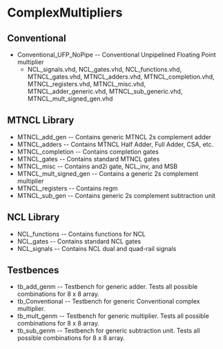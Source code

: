 # ComplexMultipliers

## Conventional
* Conventional_UFP_NoPipe -- Conventional Unpipelined Floating Point multiplier
	* NCL_signals.vhd, NCL_gates.vhd, NCL_functions.vhd, MTNCL_gates.vhd, MTNCL_adders.vhd, MTNCL_completion.vhd, MTNCL_registers.vhd, MTNCL_misc.vhd, MTNCL_adder_generic.vhd, MTNCL_sub_generic.vhd, MTNCL_mult_signed_gen.vhd

## MTNCL Library
* MTNCL_add_gen -- Contains generic MTNCL 2s complement adder
* MTNCL_adders -- Contains MTNCL Half Adder, Full Adder, CSA, etc.
* MTNCL_completion -- Contains completion gates
* MTNCL_gates -- Contains standard MTNCL gates
* MTNCL_misc -- Contains and2i gate, NCL_inv, and MSB
* MTNCL_mult_signed_gen  -- Contains a generic 2s complement multiplier
* MTNCL_registers -- Contains regm
* MTNCL_sub_gen -- Contains generic 2s complement subtraction unit


## NCL Library
* NCL_functions -- Contains functions for NCL
* NCL_gates -- Contains standard NCL gates
* NCL_signals -- Contains NCL dual and quad-rail signals


## Testbences
* tb_add_genm -- Testbench for generic adder. Tests all possible combinations for 8 x 8 array.
* tb_Conventional -- Testbench for generic Conventional complex multiplier.
* tb_mult_genm -- Testbench for generic multiplier. Tests all possible combinations for 8 x 8 array.
* tb_sub_genm -- Testbench for generic subtraction unit. Tests all possible combinations for 8 x 8 array.
 

